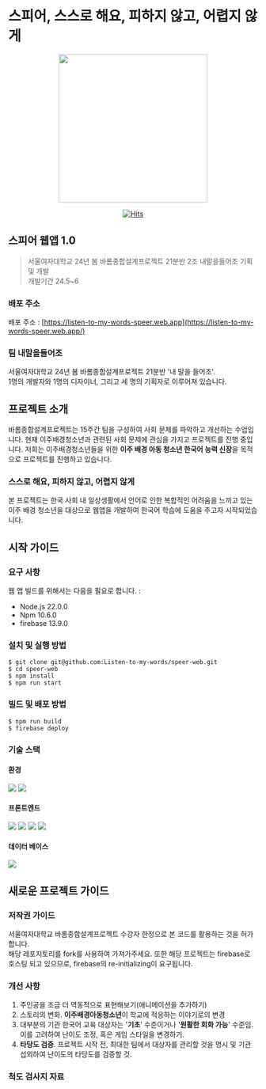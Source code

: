 # 스피어, 스스로 해요, 피하지 않고, 어렵지 않게

<div align=center>
<img src="https://listen-to-my-words-speer.web.app/logo.png" width=300 />

[![Hits](https://hits.seeyoufarm.com/api/count/incr/badge.svg?url=https%3A%2F%2Fgithub.com%2FListen-to-my-words%2Fspeer-web&count_bg=%2379C83D&title_bg=%23555555&icon=&icon_color=%23E7E7E7&title=hits&edge_flat=false)](https://hits.seeyoufarm.com)

</div>

## 스피어 웹앱 1.0

> 서울여자대학교 24년 봄 바롬종합설계프로젝트 21분반 2조 내말을들어조 기획 및 개발<br/>
> 개발기간 24.5~6

### 배포 주소

배포 주소 : [https://listen-to-my-words-speer.web.app](https://listen-to-my-words-speer.web.app/)

### 팀 내말을들어조

서울여자대학교 24년 봄 바롬종합설계프로젝트 21분반 '내 말을 들어조'.<br/>
1명의 개발자와 1명의 디자이너, 그리고 세 명의 기획자로 이루어져 있습니다.

## 프로젝트 소개

바롬종합설계프로젝트는 15주간 팀을 구성하여 사회 문제를 파악하고 개선하는 수업입니다. 현재 이주배경청소년과 관련된 사회 문제에 관심을 가지고 프로젝트를 진행 중입니다. 저희는 이주배경청소년들을 위한 **이주 배경 아동 청소년 한국어 능력 신장**을 목적으로 프로젝트를 진행하고 있습니다.

### 스스로 해요, 피하지 않고, 어렵지 않게

본 프로젝트는 한국 사회 내 일상생활에서 언어로 인한 복합적인 어려움을 느끼고 있는 이주 배경 청소년을 대상으로 웹앱을 개발하여 한국어 학습에 도움을 주고자 시작되었습니다.

## 시작 가이드

### 요구 사항

웹 앱 빌드를 위해서는 다음을 필요로 합니다. :

- Node.js 22.0.0
- Npm 10.6.0
- firebase 13.9.0

### 설치 및 실행 방법

```shell
$ git clone git@github.com:Listen-to-my-words/speer-web.git
$ cd speer-web
$ npm install
$ npm run start
```

### 빌드 및 배포 방법

```shell
$ npm run build
$ firebase deploy
```

### 기술 스택

#### 환경

<div>
<img display=inline-block src="https://img.shields.io/badge/github-181717?style=for-the-badge&logo=github&logoColor=white">
<img display=inline-block src="https://img.shields.io/badge/git-F05032?style=for-the-badge&logo=git&logoColor=white">
</div>

#### 프론트엔드

<div>
<img display=inline-block src="https://img.shields.io/badge/html5-E34F26?style=for-the-badge&logo=html5&logoColor=white"> 
<img display=inline-block src="https://img.shields.io/badge/css-1572B6?style=for-the-badge&logo=css3&logoColor=white"> 
<img display=inline-block src="https://img.shields.io/badge/javascript-F7DF1E?style=for-the-badge&logo=javascript&logoColor=black"> 
<img display=inline-block src="https://img.shields.io/badge/react-61DAFB?style=for-the-badge&logo=react&logoColor=black">
</div>

#### 데이터 베이스

<img display=inline-block src="https://img.shields.io/badge/firebase-FFCA28?style=for-the-badge&logo=firebase&logoColor=white">

## 새로운 프로젝트 가이드

### 저작권 가이드

서울여자대학교 바롬종합설계프로젝트 수강자 한정으로 본 코드를 활용하는 것을 허가합니다. <br/>
해당 레포지토리를 fork를 사용하여 가져가주세요.
또한 해당 프로젝트는 firebase로 호스팅 되고 있으므로, firebase의 re-initializing이 요구됩니다.

### 개선 사항

1. 주인공을 조금 더 역동적으로 표현해보기(애니메이션을 추가하기)
2. 스토리의 변화. **이주배경아동청소년**이 학교에 적응하는 이야기로의 변경
3. 대부분의 기관 한국어 교육 대상자는 '**기초**' 수준이거나 '**원활한 회화 가능**' 수준임. 이를 고려하여 난이도 조정, 혹은 게임 스타일을 변경하기.
4. **타당도 검증**. 프로젝트 시작 전, 최대한 팀에서 대상자를 관리할 것을 명시 및 기관 섭외하여 난이도의 타당도를 검증할 것.

### 척도 검사지 자료
